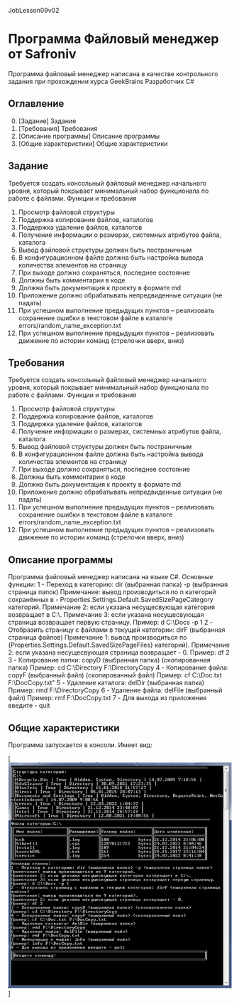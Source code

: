 JobLesson09v02
# Программа Файловый менеджер от Safroniv
Программа файловый менеджер написана в качестве контрольного задания при прохождении курса GeekBrains Разработчик C# 

## Оглавление
0. [Задание] Задание
1. [Требования] Требования
2. [Описание программы] Описание программы
3. [Общие характеристики] Общие характеристики

## Задание

Требуется создать консольный файловый менеджер начального уровня, который
покрывает минимальный набор функционала по работе с файлами.
Функции и требования
1. Просмотр файловой структуры
2. Поддержка копирование файлов, каталогов
3. Поддержка удаление файлов, каталогов
4. Получение информации о размерах, системных атрибутов файла, каталога
5. Вывод файловой структуры должен быть постраничным
6. В конфигурационном файле должна быть настройка вывода количества
элементов на страницу
7. При выходе должно сохраняться, последнее состояние
8. Должны быть комментарии в коде
9. Должна быть документация к проекту в формате md
10. Приложение должно обрабатывать непредвиденные ситуации (не падать)
11. При успешном выполнение предыдущих пунктов – реализовать сохранение ошибки
в текстовом файле в каталоге errors/random_name_exception.txt
12. При успешном выполнение предыдущих пунктов – реализовать движение по
истории команд (стрелочки вверх, вниз)

## Требования

Требуется создать консольный файловый менеджер начального уровня, который
покрывает минимальный набор функционала по работе с файлами.
Функции и требования
1. Просмотр файловой структуры
2. Поддержка копирование файлов, каталогов
3. Поддержка удаление файлов, каталогов
4. Получение информации о размерах, системных атрибутов файла, каталога
5. Вывод файловой структуры должен быть постраничным
6. В конфигурационном файле должна быть настройка вывода количества
элементов на страницу
7. При выходе должно сохраняться, последнее состояние
8. Должны быть комментарии в коде
9. Должна быть документация к проекту в формате md
10. Приложение должно обрабатывать непредвиденные ситуации (не падать)
11. При успешном выполнение предыдущих пунктов – реализовать сохранение ошибки
в текстовом файле в каталоге errors/random_name_exception.txt
12. При успешном выполнение предыдущих пунктов – реализовать движение по
истории команд (стрелочки вверх, вниз)

## Описание программы
Программа файловый менеджер написана на языке C#.
Основные функции:
1 - Переход в категорию: dir (выбранная папка) -p (выбранная страница папок)
Примечание: вывод производиться по n категорий сохранённых в - Properties.Settings.Default.SavedSizePageCategory категорий.
Примечание 2: если указана несущесвующая категория возвращает в C:\\.
Примечание 3: если указана несущесвующая страница возвращает первую страницу.
Пример: d C:\\Docs -p 1
2 - Отобразить страницу с файлами в текущей категории: dirF (выбранная страница файлов)
Примечание 1: вывод производиться по {Properties.Settings.Default.SavedSizePageFiles} категорий).
Примечание 2: если указана несущесвующая страница возвращает - 0.
Пример: df 2
3 - Копирование папки: copyD (выбранная папка) (скопированная папка)
Пример: cd C:\\Directory F:\\DirectoryCopy
4 - Копирование файла: copyF (выбранный файл) (скопированный файл)
Пример: cf C:\\Doc.txt F:\\DocCopy.txt"
5 - Удаление каталога: delDir (выбранная папка)
Пример: rmd F:\\DirectoryCopy
6 - Удаление файла: delFile (выбранный файл)
Пример: rmf F:\\DocCopy.txt
7 - Для выхода из приложения введите - quit

## Общие характеристики
Программа запускается в консоли.
Имеет вид:

[![Тут текст](https://github.com/Safroniv/JobLesson09v02/blob/JobLesson09Part01v02/JobLesson09Part01v02/scr/proInWork.png )]



